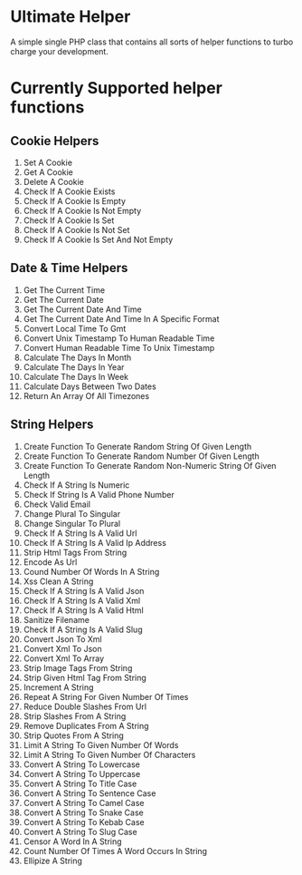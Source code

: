# Ultimate Helper
A simple single PHP class that contains all sorts of helper functions to turbo charge your development.

# Currently Supported helper functions

## Cookie Helpers

1. Set A Cookie
1. Get A Cookie
1. Delete A Cookie
1. Check If A Cookie Exists
1. Check If A Cookie Is Empty
1. Check If A Cookie Is Not Empty
1. Check If A Cookie Is Set
1. Check If A Cookie Is Not Set
1. Check If A Cookie Is Set And Not Empty


## Date & Time Helpers

1. Get The Current Time
1. Get The Current Date
1. Get The Current Date And Time
1. Get The Current Date And Time In A Specific Format
1. Convert Local Time To Gmt
1. Convert Unix Timestamp To Human Readable Time
1. Convert Human Readable Time To Unix Timestamp
1. Calculate The Days In Month
1. Calculate The Days In Year
1. Calculate The Days In Week
1. Calculate Days Between Two Dates
1. Return An Array Of All Timezones


## String Helpers

1. Create Function To Generate Random String Of Given Length
1. Create Function To Generate Random Number Of Given Length
1. Create Function To Generate Random Non-Numeric String Of Given Length
1. Check If A String Is Numeric
1. Check If String Is A Valid Phone Number
1. Check Valid Email
1. Change Plural To Singular
1. Change Singular To Plural
1. Check If A String Is A Valid Url
1. Check If A String Is A Valid Ip Address
1. Strip Html Tags From String
1. Encode As Url
1. Cound Number Of Words In A String
1. Xss Clean A String
1. Check If A String Is A Valid Json
1. Check If A String Is A Valid Xml
1. Check If A String Is A Valid Html
1. Sanitize Filename
1. Check If A String Is A Valid Slug
1. Convert Json To Xml
1. Convert Xml To Json
1. Convert Xml To Array
1. Strip Image Tags From String
1. Strip Given Html Tag From String
1. Increment A String
1. Repeat A String For Given Number Of Times
1. Reduce Double Slashes From Url
1. Strip Slashes From A String
1. Remove Duplicates From A String
1. Strip Quotes From A String
1. Limit A String To Given Number Of Words
1. Limit A String To Given Number Of Characters
1. Convert A String To Lowercase
1. Convert A String To Uppercase
1. Convert A String To Title Case
1. Convert A String To Sentence Case
1. Convert A String To Camel Case
1. Convert A String To Snake Case
1. Convert A String To Kebab Case
1. Convert A String To Slug Case
1. Censor A Word In A String
1. Count Number Of Times A Word Occurs In String
1. Ellipize A String
